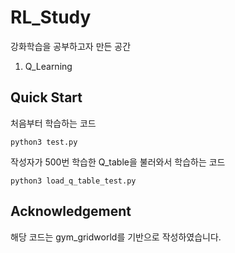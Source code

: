 # RL_Study
강화학습을 공부하고자 만든 공간
1. Q_Learning 

## Quick Start
처음부터 학습하는 코드
```
python3 test.py
```
작성자가 500번 학습한 Q_table을 불러와서 학습하는 코드
```
python3 load_q_table_test.py
```

## Acknowledgement
해당 코드는 gym_gridworld를 기반으로 작성하였습니다.
